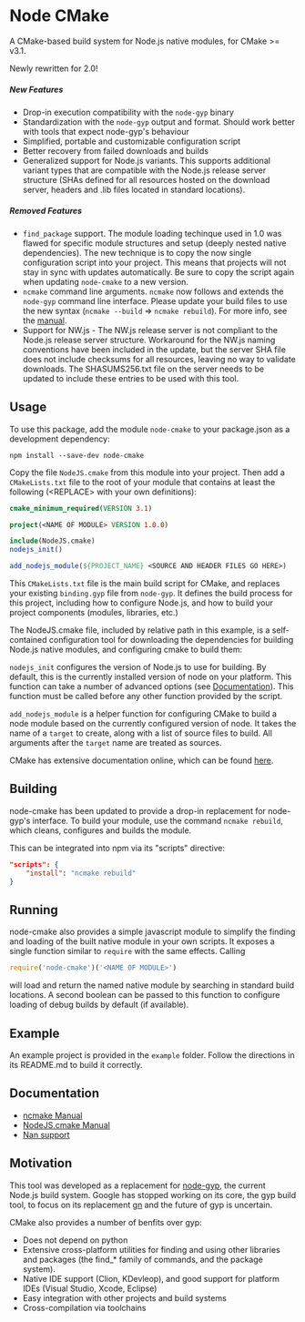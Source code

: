 Node CMake
==========

A CMake-based build system for Node.js native modules, for CMake >= v3.1. 

Newly rewritten for 2.0!

##### New Features

* Drop-in execution compatibility with the `node-gyp` binary
* Standardization with the `node-gyp` output and format. Should work better with tools that expect node-gyp's behaviour
* Simplified, portable and customizable configuration script
* Better recovery from failed downloads and builds
* Generalized support for Node.js variants. This supports additional variant types that are compatible with the Node.js release server structure (SHAs defined for all resources hosted on the download server, headers and .lib files located in standard locations).

##### Removed Features

* `find_package` support. The module loading techinque used in 1.0 was flawed for specific module structures and setup (deeply nested native dependencies). The new technique is to copy the now single configuration script into your project. This means that projects will not stay in sync with updates automatically. Be sure to copy the script again when updating `node-cmake` to a new version.
* `ncmake` command line arguments. `ncmake` now follows and extends the `node-gyp` command line interface. Please update your build files to use the new syntax (`ncmake --build` => `ncmake rebuild`). For more info, see the [manual](docs/NcmakeManual.md).
* Support for NW.js - The NW.js release server is not compliant to the Node.js release server structure. Workaround for the NW.js naming conventions have been included in the update, but the server SHA file does not include checksums for all resources, leaving no way to validate downloads. The SHASUMS256.txt file on the server needs to be updated to include these entries to be used with this tool.

## Usage

To use this package, add the module `node-cmake` to your package.json as a development dependency:

    npm install --save-dev node-cmake

Copy the file `NodeJS.cmake` from this module into your project. Then add a `CMakeLists.txt` file to the root of your module that contains at least the following (\<REPLACE\> with your own definitions):

```CMake
cmake_minimum_required(VERSION 3.1)

project(<NAME OF MODULE> VERSION 1.0.0)

include(NodeJS.cmake)
nodejs_init()

add_nodejs_module(${PROJECT_NAME} <SOURCE AND HEADER FILES GO HERE>)
```

This `CMakeLists.txt` file is the main build script for CMake, and replaces your existing `binding.gyp` file from `node-gyp`. It defines the build process for this project, including how to configure Node.js, and how to build your project components (modules, libraries, etc.)

The NodeJS.cmake file, included by relative path in this example, is a self-contained configuration tool for downloading the dependencies for building Node.js native modules, and configuring cmake to build them:

`nodejs_init` configures the version of Node.js to use for building. By default, this is the currently installed version of node on your platform. This function can take a number of advanced options (see [Documentation](#documentation)). This function must be called before any other function provided by the script.

`add_nodejs_module` is a helper function for configuring CMake to build a node module based on the currently configured version of node. It takes the name of a `target` to create, along with a list of source files to build. All arguments after the `target` name are treated as sources.

CMake has extensive documentation online, which can be found [here](https://cmake.org/documentation).

## Building

node-cmake has been updated to provide a drop-in replacement for node-gyp's interface. To build your module, use the command `ncmake rebuild`, which cleans, configures and builds the module.

This can be integrated into npm via its "scripts" directive:

```JSON
"scripts": {
    "install": "ncmake rebuild"
}
```

## Running

node-cmake also provides a simple javascript module to simplify the  finding and loading of the built native module in your own scripts. It exposes a single function similar to `require` with the same effects. Calling

```JavaScript
require('node-cmake')('<NAME OF MODULE>')
```

will load and return the named native module by searching in standard build locations. A second boolean can be passed to this function to configure loading of debug builds by default (if available).

## Example

An example project is provided in the `example` folder. Follow the directions in its README.md to build it correctly.

## Documentation

* [ncmake Manual](docs/NcmakeManual.md)
* [NodeJS.cmake Manual](docs/NodeJSCmakeManual.md)
* [Nan support](docs/Nan.md)

## Motivation

This tool was developed as a replacement for [node-gyp](https://github.com/nodejs/node-gyp), the current Node.js build system. Google has stopped working on its core, the gyp build tool, to focus on its replacement [gn](https://chromium.googlesource.com/chromium/src/tools/gn) and the future of gyp is uncertain.

CMake also provides a number of benfits over gyp:

  * Does not depend on python 
  * Extensive cross-platform utilities for finding and using other libraries and packages (the find_* family of commands, and the package system). 
  * Native IDE support (Clion, KDevleop), and good support for platform IDEs (Visual Studio, Xcode, Eclipse)
  * Easy integration with other projects and build systems
  * Cross-compilation via toolchains